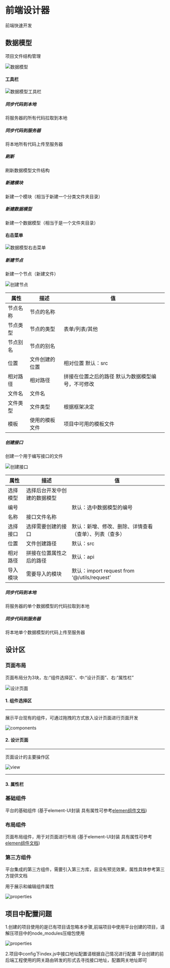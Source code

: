 # 前端设计器

前端快速开发

## 数据模型

项目文件结构管理

![数据模型](..\images\web\数据模型.png)

#### 工具栏

![数据模型工具栏](..\images\web\数据模型工具栏.png)

##### 同步代码到本地

将服务器的所有代码拉取到本地

##### 同步代码到服务器

将本地所有代码上传至服务器

##### 刷新

刷新数据模型文件结构

##### 新建模块

新建一个模块（相当于新建一个分类文件夹目录）

##### 新建数据模型

新建一个数据模型（相当于是一个文件夹目录）

#### 右击菜单

![数据模型右击菜单](..\images\web\数据模型右击菜单.png)

##### 新建节点

新建一个节点（新建文件）

![创建节点](..\images\web\创建节点.png)

| 属性     | 描述           | 值                                                 |
| -------- | -------------- | -------------------------------------------------- |
| 节点名称 | 节点的名称     |                                                    |
| 节点类型 | 节点的类型     | 表单/列表/其他                                     |
| 节点别名 | 节点的别名     |                                                    |
| 位置     | 文件创建的位置 | 相对位置   默认：src                               |
| 相对路径 | 相对路径       | 拼接在位置之后的路径  默认为数据模型编号，不可修改 |
| 文件名   | 文件名         |                                                    |
| 文件类型 | 文件类型       | 根据框架决定                                       |
| 模板     | 使用的模板文件 | 项目中可用的模板文件                               |



##### 创建接口

创建一个用于编写接口的文件

![创建接口](..\images\web\创建接口.png)



| 属性     | 描述                         | 值                                                     |
| -------- | ---------------------------- | ------------------------------------------------------ |
| 选择模型 | 选择后台开发中创建的数据模型 |                                                        |
| 编号     |                              | 默认：选中数据模型的编号                               |
| 名称     | 接口文件名称                 |                                                        |
| 选择接口 | 选择需要创建的接口           | 默认：新增、修改、删除、详情查看（查单）、列表（查多） |
| 位置     | 文件创建路径                 | 默认：src                                              |
| 相对路径 | 拼接在位置属性之后的路径     | 默认：api                                              |
| 导入模块 | 需要导入的模块               | 默认：import request from ‘@/utils/request’            |



##### 同步代码到本地

将服务器的单个数据模型的代码拉取到本地

##### 同步代码到服务器

将本地单个数据模型的代码上传至服务器



## 设计区

### 页面布局

页面布局分为3块，左:“组件选择区”、中:“设计页面”、右:“属性栏”

![设计页面](..\images\web\design.png)

#### 1. 组件选择区
***
展示平台现有的组件，可通过拖拽的方式放入设计页面进行页面开发

![components](..\images\web\components.png)

#### 2. 设计页面
***
页面设计的主要操作区

![view](..\images\web\view.png)

------

#### 3. 属性栏


### 基础组件

平台的基础组件 (基于element-UI封装 具有属性可参考[elemen组件文档](https://element.eleme.cn/2.15/#/zh-CN/component/pagination))

### 布局组件

页面布局组件，用于对页面进行布局 (基于element-UI封装 具有属性可参考[elemen组件文档](https://element.eleme.cn/2.15/#/zh-CN/component/pagination))

### 第三方组件

平台集成的第三方组件，需要引入第三方库，且没有预览效果，属性具体参考第三方提供文档

用于展示和编辑组件属性

![properties](..\images\web\properties.png)

## 项目中配置问题

1.创建的项目使用的是已有项目请忽略本步骤,前端项目中使用平台创建的项目，请解压项目中的node_modules压缩包使用

![properties](..\images\web\node_modules.png)

2.项目中config下index.js中接口地址配置请根据自己情况进行配置
    平台创建的前后端工程使用的网关路由转发的形式去寻找接口地址，配置网关地址即可



